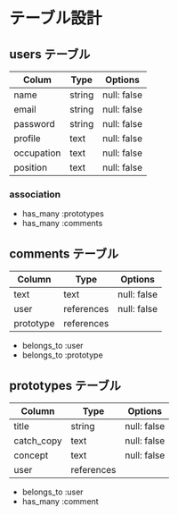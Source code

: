 # テーブル設計

## users テーブル

| Colum      | Type       | Options     |
| ---------- | ---------- | ----------- |
| name       | string     | null: false |
| email      | string     | null: false |
| password   | string     | null: false |
| profile    | text       | null: false |
| occupation | text       | null: false |
| position   | text       | null: false |

### association

- has_many :prototypes
- has_many :comments

## comments テーブル

| Column     | Type       | Options     |
| ---------- | ---------- | ----------- |
| text       | text       | null: false |
| user       | references | null: false |
| prototype  | references |             |

- belongs_to :user
- belongs_to :prototype

## prototypes テーブル

| Column     | Type       | Options     |
| ---------- | ---------- | ----------- |
| title      | string     | null: false |
| catch_copy | text       | null: false |
| concept    | text       | null: false |
| user       | references |             |

- belongs_to :user
- has_many :comment




